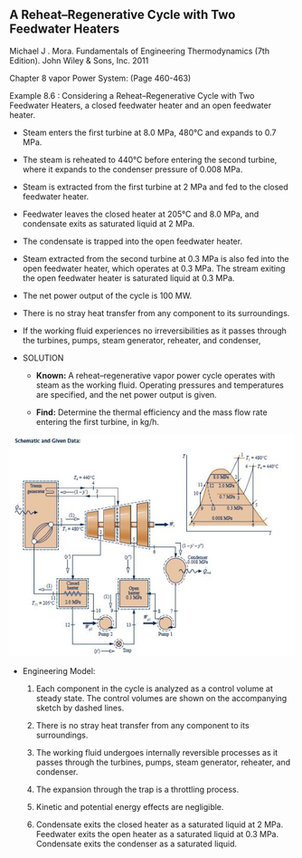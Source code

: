 ## A Reheat–Regenerative Cycle with Two Feedwater Heaters

Michael J . Mora. Fundamentals of Engineering Thermodynamics (7th Edition).  John Wiley & Sons, Inc. 2011

Chapter 8 vapor Power System: (Page 460-463)

Example 8.6 : Considering a Reheat–Regenerative Cycle with Two Feedwater Heaters, a closed feedwater heater and an open feedwater heater. 

   * Steam enters the first turbine at 8.0 MPa, 480°C and expands to 0.7 MPa. 

   * The steam is reheated to 440°C before entering the second turbine, where it expands to the condenser pressure of 0.008 MPa.

   * Steam is extracted from the first turbine at 2 MPa and fed to the closed feedwater heater. 

   * Feedwater leaves the closed heater at 205°C and 8.0 MPa, and condensate exits as saturated liquid at 2 MPa. 

   * The condensate is trapped into the open feedwater heater. 

   * Steam extracted from the second turbine at 0.3 MPa is also fed into the open feedwater heater, which operates at 0.3 MPa. The stream exiting the open feedwater heater is saturated liquid at 0.3 MPa. 
 
   * The net power output of the cycle is 100 MW. 

   * There is no stray heat transfer from any component to its surroundings. 

   * If the working fluid experiences no irreversibilities as it passes through the turbines, pumps, steam generator, reheater, and condenser, 

* SOLUTION

   * **Known:** A reheat–regenerative vapor power cycle operates with steam as the working fluid. Operating pressures
and temperatures are specified, and the net power output is given.

   * **Find:** Determine the thermal efficiency and the mass flow rate entering the first turbine, in kg/h.

![rankine86](./img/rankine86.jpg)  

* Engineering Model:

   1. Each component in the cycle is analyzed as a control volume at steady state. The control volumes are
shown on the accompanying sketch by dashed lines.

   2. There is no stray heat transfer from any component to its surroundings.

   3. The working fluid undergoes internally reversible processes as it passes through the turbines, pumps,
steam generator, reheater, and condenser.

   4. The expansion through the trap is a throttling process.

   5. Kinetic and potential energy effects are negligible.

  6. Condensate exits the closed heater as a saturated liquid at 2 MPa. Feedwater exits the open heater as a saturated liquid at 0.3 MPa. Condensate exits the condenser as a saturated liquid.


